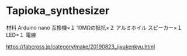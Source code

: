 # Tapioka_synthesizer
材料
Arduino nano 互換機×１
10MΩの抵抗×２
アルミホイル
スピーカー×１
LED×１
電線

https://fabcross.jp/category/make/20190823_jiyukenkyu.html
